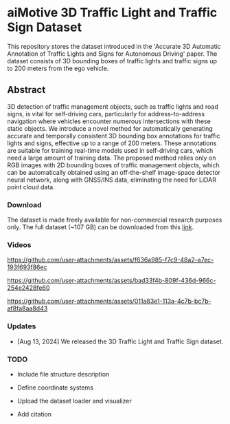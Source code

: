 # aiMotive 3D Traffic Light and Traffic Sign Dataset
This repository stores the dataset introduced in the 'Accurate 3D Automatic Annotation of Traffic Lights and Signs for Autonomous Driving' paper. The dataset consists of 3D bounding boxes of traffic lights and traffic signs up to 200 meters from the ego vehicle.

## Abstract
3D detection of traffic management objects, such as traffic lights and road signs, is vital for self-driving cars, particularly for address-to-address navigation where vehicles encounter numerous intersections with these static objects. We introduce a novel method for automatically generating accurate and temporally consistent 3D bounding box annotations for traffic lights and signs, effective up to a range of 200 meters. These annotations are suitable for training real-time models used in self-driving cars, which need a large amount of training data. The proposed method relies only on RGB images with 2D bounding boxes of traffic management objects, which can be automatically obtained using an off-the-shelf image-space detector neural network, along with GNSS/INS data, eliminating the need for LiDAR point cloud data.

### Download
The dataset is made freely available for non-commercial research purposes only. The full dataset (~107 GB) can be downloaded from this [link](https://aimotive-dataset.s3.amazonaws.com/aimotive_tl_ts_dataset.zip).

### Videos
https://github.com/user-attachments/assets/f636a985-f7c9-48a2-a7ec-193f693f86ec

https://github.com/user-attachments/assets/bad33f4b-809f-436d-966c-254e2428fe60

https://github.com/user-attachments/assets/011a83e1-113a-4c7b-bc7b-af8fa8aa8d43




### Updates
- [Aug 13, 2024] We released the 3D Traffic Light and Traffic Sign dataset.


### TODO
- Include file structure description
- Define coordinate systems
- Upload the dataset loader and visualizer




- Add citation
